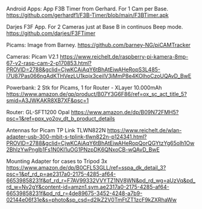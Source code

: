 Android Apps:
App F3B Timer from Gerhard. For 1 Cam per Base.
https://github.com/gerhardf1/F3B-Timer/blob/main/F3BTimer.apk

Darjes F3F App. For 2 Cameras just at Base B in continuos Beep mode.
https://github.com/darjes/F3FTimer

Picams:
Image from Barney. 
https://github.com/barney-NG/piCAMTracker

Cameras:
Picam V2.1
https://www.reichelt.de/raspberry-pi-kamera-8mp-67-v2-rasp-cam-2-p170853.html?PROVID=2788&gclid=CjwKCAiAqY6tBhAtEiwAHeRopS3L485-I7U87Pas066ngAdKTHVezLU1kpjx3ceilV3jMmP8e4KOlhoCzoUQAvD_BwE

Powerbank:
2 Stk for Picams, 1 for Router -  XLayer 10.000mAh
https://www.amazon.de/gp/product/B07Y3G6F86/ref=ox_sc_act_title_5?smid=A3JWKAKR8XB7XF&psc=1

Router:
GL-SFT1200 Opal
https://www.amazon.de/dp/B09N72FMH5?psc=1&ref=ppx_yo2ov_dt_b_product_details

Antennas for Picam
TP Link TLWN822N
https://www.reichelt.de/wlan-adapter-usb-300-mbit-s-tplink-tlwn822n-p124341.html?PROVID=2788&gclid=CjwKCAiAqY6tBhAtEiwAHeRopQorQGYtzYg65olh1Ow2BhIzYwPnglb1Fs1N0KI1uOG1PNzpDK6QNxoCB-wQAvD_BwE

Mounting Adapter for cases to Tripod 3x
https://www.amazon.de/dp/B0CFL53GLL/ref=sspa_dk_detail_3?psc=1&pf_rd_p=ae2317a0-2175-4285-af64-66539858231f&pf_rd_r=F7AV99332VVYTZ1NV8WN&pd_rd_wg=aUzVq&pd_rd_w=Nv2gY&content-id=amzn1.sym.ae2317a0-2175-4285-af64-66539858231f&pd_rd_r=4de89675-3452-4248-a7b9-02144e06f31e&s=photo&sp_csd=d2lkZ2V0TmFtZT1zcF9kZXRhaWw
